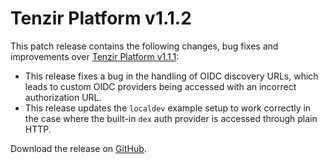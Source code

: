 # Tenzir Platform v1.1.2

This patch release contains the following changes, bug fixes and improvements over [Tenzir Platform v1.1.1](https://github.com/tenzir/platform/releases/tag/v1.1.1):

* This release fixes a bug in the handling of OIDC discovery URLs, which leads to custom OIDC providers being accessed with an incorrect authorization URL.
* This release updates the `localdev` example setup to work correctly in the case where the built-in `dex` auth provider is accessed through plain HTTP.

Download the release on [GitHub](https://github.com/tenzir/platform/releases/tag/v1.1.2).